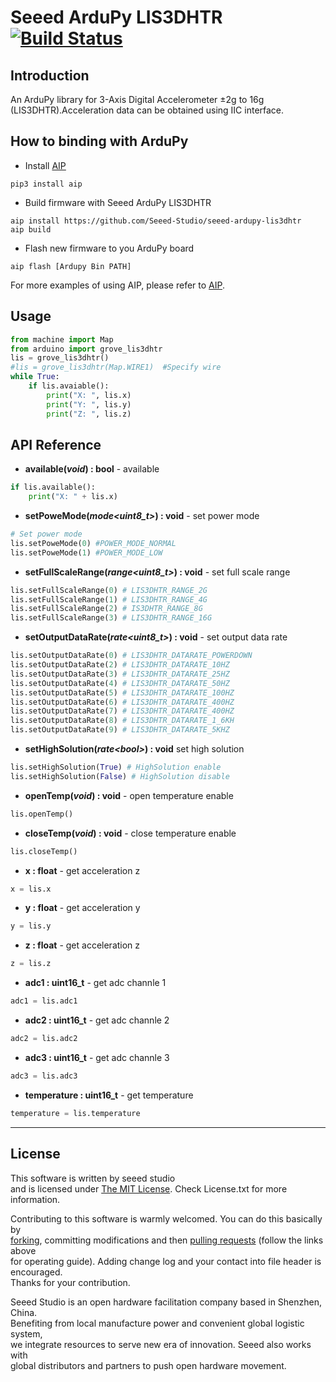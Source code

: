 # Seeed ArduPy LIS3DHTR [![Build Status](https://api.travis-ci.com/Seeed-Studio/seeed-ardupy-lis3dhtr.svg?branch=master)](https://travis-ci.com/github/Seeed-Studio/seeed-ardupy-lis3dhtr)

## Introduction

An ArduPy library for 3-Axis Digital Accelerometer ±2g to 16g (LIS3DHTR).Acceleration data can be obtained using IIC interface.

## How to binding with ArduPy
- Install [AIP](https://github.com/Seeed-Studio/ardupy-aip)
```shell
pip3 install aip
```
- Build firmware with Seeed ArduPy LIS3DHTR
```shell
aip install https://github.com/Seeed-Studio/seeed-ardupy-lis3dhtr
aip build
```
- Flash new firmware to you ArduPy board
```shell
aip flash [Ardupy Bin PATH]
```
For more examples of using AIP, please refer to [AIP](https://github.com/Seeed-Studio/ardupy-aip).
## Usage
```python
from machine import Map
from arduino import grove_lis3dhtr
lis = grove_lis3dhtr()
#lis = grove_lis3dhtr(Map.WIRE1)  #Specify wire 
while True:
    if lis.avaiable():
        print("X: ", lis.x)
        print("Y: ", lis.y)
        print("Z: ", lis.z)

```
## API Reference
- **available(*void*) : bool** - available
```python
if lis.available():
    print("X: " + lis.x)
```

- **setPoweMode(*mode\<uint8_t\>*) : void** - set power mode
```python
# Set power mode
lis.setPoweMode(0) #POWER_MODE_NORMAL 
lis.setPoweMode(1) #POWER_MODE_LOW 
```
- **setFullScaleRange(*range\<uint8_t\>*) : void** - set full scale range
```python
lis.setFullScaleRange(0) # LIS3DHTR_RANGE_2G 
lis.setFullScaleRange(1) # LIS3DHTR_RANGE_4G
lis.setFullScaleRange(2) # IS3DHTR_RANGE_8G
lis.setFullScaleRange(3) # LIS3DHTR_RANGE_16G
```
- **setOutputDataRate(*rate\<uint8_t\>*) : void** - set output data rate
```python
lis.setOutputDataRate(0) # LIS3DHTR_DATARATE_POWERDOWN 
lis.setOutputDataRate(2) # LIS3DHTR_DATARATE_10HZ
lis.setOutputDataRate(3) # LIS3DHTR_DATARATE_25HZ
lis.setOutputDataRate(4) # LIS3DHTR_DATARATE_50HZ
lis.setOutputDataRate(5) # LIS3DHTR_DATARATE_100HZ
lis.setOutputDataRate(6) # LIS3DHTR_DATARATE_400HZ
lis.setOutputDataRate(7) # LIS3DHTR_DATARATE_400HZ
lis.setOutputDataRate(8) # LIS3DHTR_DATARATE_1_6KH
lis.setOutputDataRate(9) # LIS3DHTR_DATARATE_5KHZ
```
- **setHighSolution(*rate\<bool\>*) : void** set high solution
```python
lis.setHighSolution(True) # HighSolution enable
lis.setHighSolution(False) # HighSolution disable
```
- **openTemp(*void*) : void** - open temperature enable
```python
lis.openTemp()
```
- **closeTemp(*void*) : void** - close temperature enable
```python
lis.closeTemp()
```
- **x : float** - get acceleration z
```python
x = lis.x
```
- **y : float** - get acceleration y
```python
y = lis.y
```
- **z : float** - get acceleration z
```python
z = lis.z
```
- **adc1 : uint16_t** - get adc channle 1
```python
adc1 = lis.adc1
```
- **adc2 : uint16_t** - get adc channle 2
```python
adc2 = lis.adc2
```
- **adc3 : uint16_t** - get adc channle 3
```python
adc3 = lis.adc3
```

- **temperature : uint16_t** - get temperature
```python
temperature = lis.temperature
```

----
## License
This software is written by seeed studio<br>
and is licensed under [The MIT License](http://opensource.org/licenses/mit-license.php). Check License.txt for more information.<br>

Contributing to this software is warmly welcomed. You can do this basically by<br>
[forking](https://help.github.com/articles/fork-a-repo), committing modifications and then [pulling requests](https://help.github.com/articles/using-pull-requests) (follow the links above<br>
for operating guide). Adding change log and your contact into file header is encouraged.<br>
Thanks for your contribution.

Seeed Studio is an open hardware facilitation company based in Shenzhen, China. <br>
Benefiting from local manufacture power and convenient global logistic system, <br>
we integrate resources to serve new era of innovation. Seeed also works with <br>
global distributors and partners to push open hardware movement.<br>
